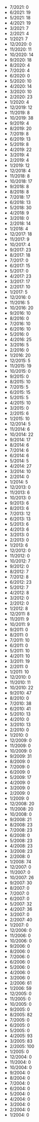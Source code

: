 *  7/2021: 0
*  6/2021: 19
*  5/2021: 18
*  4/2021: 19
*  3/2021: 7
*  2/2021: 4
*  1/2021: 7
*  12/2020: 0
*  11/2020: 11
*  10/2020: 14
*  9/2020: 18
*  8/2020: 4
*  7/2020: 4
*  6/2020: 0
*  5/2020: 10
*  4/2020: 14
*  3/2020: 10
*  2/2020: 23
*  1/2020: 4
*  12/2019: 12
*  11/2019: 8
*  10/2019: 38
*  9/2019: 4
*  8/2019: 20
*  7/2019: 8
*  6/2019: 13
*  5/2019: 8
*  4/2019: 22
*  3/2019: 4
*  2/2019: 4
*  1/2019: 12
*  12/2018: 4
*  11/2018: 8
*  10/2018: 17
*  9/2018: 8
*  8/2018: 8
*  7/2018: 17
*  6/2018: 13
*  5/2018: 30
*  4/2018: 9
*  3/2018: 0
*  2/2018: 14
*  1/2018: 4
*  12/2017: 18
*  11/2017: 9
*  10/2017: 4
*  9/2017: 23
*  8/2017: 18
*  7/2017: 0
*  6/2017: 15
*  5/2017: 0
*  4/2017: 23
*  3/2017: 17
*  2/2017: 10
*  1/2017: 5
*  12/2016: 0
*  11/2016: 5
*  10/2016: 20
*  9/2016: 10
*  8/2016: 0
*  7/2016: 10
*  6/2016: 10
*  5/2016: 0
*  4/2016: 25
*  3/2016: 5
*  2/2016: 0
*  1/2016: 20
*  12/2015: 5
*  11/2015: 19
*  10/2015: 0
*  9/2015: 0
*  8/2015: 10
*  7/2015: 5
*  6/2015: 15
*  5/2015: 5
*  4/2015: 10
*  3/2015: 0
*  2/2015: 6
*  1/2015: 10
*  12/2014: 5
*  11/2014: 6
*  10/2014: 22
*  9/2014: 17
*  8/2014: 6
*  7/2014: 6
*  6/2014: 6
*  5/2014: 5
*  4/2014: 27
*  3/2014: 10
*  2/2014: 0
*  1/2014: 5
*  12/2013: 0
*  11/2013: 6
*  10/2013: 0
*  9/2013: 6
*  8/2013: 6
*  7/2013: 12
*  6/2013: 13
*  5/2013: 6
*  4/2013: 6
*  3/2013: 0
*  2/2013: 0
*  1/2013: 6
*  12/2012: 0
*  11/2012: 0
*  10/2012: 7
*  9/2012: 0
*  8/2012: 7
*  7/2012: 8
*  6/2012: 23
*  5/2012: 7
*  4/2012: 8
*  3/2012: 0
*  2/2012: 0
*  1/2012: 8
*  12/2011: 8
*  11/2011: 9
*  10/2011: 9
*  9/2011: 0
*  8/2011: 0
*  7/2011: 10
*  6/2011: 0
*  5/2011: 10
*  4/2011: 10
*  3/2011: 19
*  2/2011: 0
*  1/2011: 10
*  12/2010: 0
*  11/2010: 11
*  10/2010: 22
*  9/2010: 47
*  8/2010: 0
*  7/2010: 38
*  6/2010: 41
*  5/2010: 13
*  4/2010: 0
*  3/2010: 13
*  2/2010: 0
*  1/2010: 0
*  12/2009: 0
*  11/2009: 0
*  10/2009: 0
*  9/2009: 31
*  8/2009: 0
*  7/2009: 0
*  6/2009: 0
*  5/2009: 17
*  4/2009: 0
*  3/2009: 0
*  2/2009: 0
*  1/2009: 0
*  12/2008: 20
*  11/2008: 20
*  10/2008: 0
*  9/2008: 21
*  8/2008: 23
*  7/2008: 23
*  6/2008: 0
*  5/2008: 23
*  4/2008: 23
*  3/2008: 23
*  2/2008: 0
*  1/2008: 74
*  12/2007: 0
*  11/2007: 0
*  10/2007: 26
*  9/2007: 30
*  8/2007: 0
*  7/2007: 0
*  6/2007: 0
*  5/2007: 32
*  4/2007: 36
*  3/2007: 0
*  2/2007: 40
*  1/2007: 0
*  12/2006: 0
*  11/2006: 0
*  10/2006: 0
*  9/2006: 0
*  8/2006: 0
*  7/2006: 0
*  6/2006: 0
*  5/2006: 0
*  4/2006: 0
*  3/2006: 0
*  2/2006: 61
*  1/2006: 59
*  12/2005: 0
*  11/2005: 0
*  10/2005: 0
*  9/2005: 0
*  8/2005: 82
*  7/2005: 0
*  6/2005: 0
*  5/2005: 0
*  4/2005: 93
*  3/2005: 83
*  2/2005: 100
*  1/2005: 0
*  12/2004: 0
*  11/2004: 0
*  10/2004: 0
*  9/2004: 0
*  8/2004: 0
*  7/2004: 0
*  6/2004: 0
*  5/2004: 0
*  4/2004: 0
*  3/2004: 0
*  2/2004: 0
*  1/2004: 0